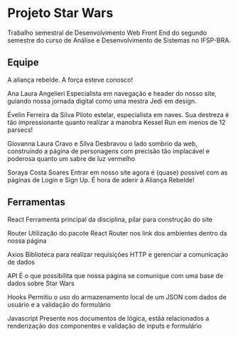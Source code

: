 # Projeto Star Wars
Trabalho semestral de Desenvolvimento Web Front End do segundo semestre do curso de Análise e Desenvolvimento de Sistemas no IFSP-BRA.

## Equipe
A aliança rebelde. A força esteve conosco!

Ana Laura Angelieri
Especialista em navegação e header do nosso site, guiando nossa jornada digital como uma mestra Jedi em design.

Évelin Ferreira da Silva
Piloto estelar, especialista em naves. Sua destreza é tão impressionante quanto realizar a manobra Kessel Run em menos de 12 parsecs!

Giovanna Laura Cravo e Silva
Desbravou o lado sombrio da web, construindo a página de personagens com precisão tão implacável e poderosa quanto um sabre de luz vermelho

Soraya Costa Soares
Entrar em nosso site agora é (quase) possível com as páginas de Login e Sign Up. É hora de aderir à Aliança Rebelde!

## Ferramentas

React
Ferramenta principal da disciplina, pilar para construção do site

Router
Utilização do pacote React Router nos link dos ambientes dentro da nossa página

Axios
Biblioteca  para realizar requisições HTTP e gerenciar a comunicação de dados

API
É o que possibilita que nossa página se comunique com uma base de dados sobre Star Wars

Hooks
Permitiu o uso do armazenamento  local de um JSON com dados de usuário e a validação do formulário

Javascript
Presente nos documentos de lógica, estãà relacionados a renderização dos componentes e validação de inputs e formulário
